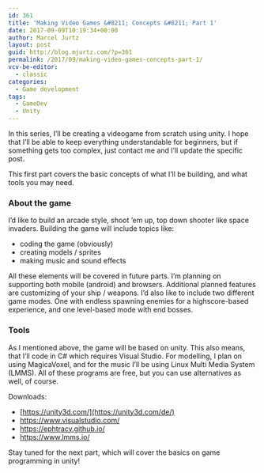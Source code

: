 ```yaml
---
id: 361
title: 'Making Video Games &#8211; Concepts &#8211; Part 1'
date: 2017-09-09T10:19:34+00:00
author: Marcel Jurtz
layout: post
guid: http://blog.mjurtz.com/?p=361
permalink: /2017/09/making-video-games-concepts-part-1/
vcv-be-editor:
  - classic
categories:
  - Game development
tags:
  - GameDev
  - Unity
---
```

In this series, I&#8217;ll be creating a videogame from scratch using unity. I hope that I&#8217;ll be able to keep everything understandable for beginners, but if something gets too complex, just contact me and I&#8217;ll update the specific post.

This first part covers the basic concepts of what I&#8217;ll be building, and what tools you may need.

### About the game

I&#8217;d like to build an arcade style, shoot &#8217;em up, top down shooter like space invaders. Building the game will include topics like:

  * coding the game (obviously)
  * creating models / sprites
  * making music and sound effects

All these elements will be covered in future parts. I&#8217;m planning on supporting both mobile (android) and browsers. Additional planned features are customizing of your ship / weapons. I&#8217;d also like to include two different game modes. One with endless spawning enemies for a highscore-based experience, and one level-based mode with end bosses.

### Tools

As I mentioned above, the game will be based on unity. This also means, that I&#8217;ll code in C# which requires Visual Studio. For modelling, I plan on using MagicaVoxel, and for the music I&#8217;ll be using Linux Multi Media System (LMMS). All of these programs are free, but you can use alternatives as well, of course.

Downloads:

  * [https://unity3d.com/](https://unity3d.com/de/)
  * <https://www.visualstudio.com/>
  * <https://ephtracy.github.io/>
  * <https://www.lmms.io/>

Stay tuned for the next part, which will cover the basics on game programming in unity!